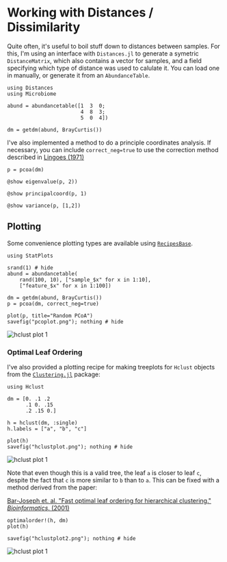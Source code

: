 # Working with Distances / Dissimilarity

Quite often, it's useful to boil stuff down to distances between samples. For
this, I'm using an interface with `Distances.jl` to generate a symetric
`DistanceMatrix`, which also contains a vector for samples, and a field
specifying which type of distance was used to calulate it. You can load one
in manually, or generate it from an `AbundanceTable`.

```@example 2
using Distances
using Microbiome

abund = abundancetable([1  3  0;
                        4  8  3;
                        5  0  4])
```

```@example 2
dm = getdm(abund, BrayCurtis())
```

I've also implemented a method to do a principle coordinates analysis. If
necessary, you can include `correct_neg=true` to use the correction method
described in [Lingoes (1971)][2]

```@example 2
p = pcoa(dm)

@show eigenvalue(p, 2))

@show principalcoord(p, 1)

@show variance(p, [1,2])
```

## Plotting

Some convenience plotting types are available using [`RecipesBase`][1].

[1]: https://github.com/juliaplots/recipesbase.jl

```@example 2
using StatPlots

srand(1) # hide
abund = abundancetable(
    rand(100, 10), ["sample_$x" for x in 1:10],
    ["feature_$x" for x in 1:100])

dm = getdm(abund, BrayCurtis())
p = pcoa(dm, correct_neg=true)

plot(p, title="Random PCoA")
savefig("pcoplot.png"); nothing # hide
```

![hclust plot 1](pcoaplot.png)

### Optimal Leaf Ordering

I've also provided a plotting recipe for making treeplots for `Hclust` objects
from the [`Clustering.jl`][2] package:

[2]: http://github.com/JuliaStats/Clustering.jl

```@example 2
using Hclust

dm = [0. .1 .2
      .1 0. .15
      .2 .15 0.]

h = hclust(dm, :single)
h.labels = ["a", "b", "c"]

plot(h)
savefig("hclustplot.png"); nothing # hide
```

![hclust plot 1](hclustplot1.png)

Note that even though this is a valid tree, the leaf `a` is closer to leaf `c`,
despite the fact that `c` is more similar to `b` than to `a`. This can be fixed
with a method derived from the paper:

[Bar-Joseph et. al. "Fast optimal leaf ordering for hierarchical clustering." _Bioinformatics_. (2001)][3]

[3]: https://doi.org/10.1093/bioinformatics/17.suppl_1.S22

```@example 2
optimalorder!(h, dm)
plot(h)

savefig("hclustplot2.png"); nothing # hide
```

![hclust plot 1](hclustplot2.png)
